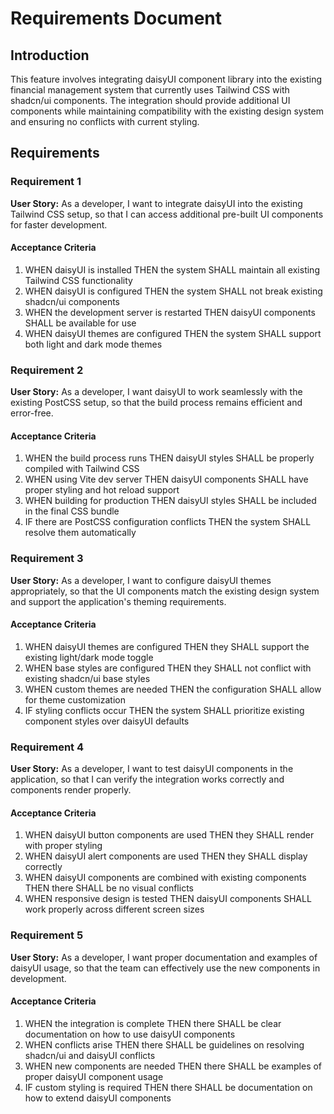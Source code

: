 # Requirements Document

## Introduction

This feature involves integrating daisyUI component library into the existing financial management system that currently uses Tailwind CSS with shadcn/ui components. The integration should provide additional UI components while maintaining compatibility with the existing design system and ensuring no conflicts with current styling.

## Requirements

### Requirement 1

**User Story:** As a developer, I want to integrate daisyUI into the existing Tailwind CSS setup, so that I can access additional pre-built UI components for faster development.

#### Acceptance Criteria

1. WHEN daisyUI is installed THEN the system SHALL maintain all existing Tailwind CSS functionality
2. WHEN daisyUI is configured THEN the system SHALL not break existing shadcn/ui components
3. WHEN the development server is restarted THEN daisyUI components SHALL be available for use
4. WHEN daisyUI themes are configured THEN the system SHALL support both light and dark mode themes

### Requirement 2

**User Story:** As a developer, I want daisyUI to work seamlessly with the existing PostCSS setup, so that the build process remains efficient and error-free.

#### Acceptance Criteria

1. WHEN the build process runs THEN daisyUI styles SHALL be properly compiled with Tailwind CSS
2. WHEN using Vite dev server THEN daisyUI components SHALL have proper styling and hot reload support
3. WHEN building for production THEN daisyUI styles SHALL be included in the final CSS bundle
4. IF there are PostCSS configuration conflicts THEN the system SHALL resolve them automatically

### Requirement 3

**User Story:** As a developer, I want to configure daisyUI themes appropriately, so that the UI components match the existing design system and support the application's theming requirements.

#### Acceptance Criteria

1. WHEN daisyUI themes are configured THEN they SHALL support the existing light/dark mode toggle
2. WHEN base styles are configured THEN they SHALL not conflict with existing shadcn/ui base styles
3. WHEN custom themes are needed THEN the configuration SHALL allow for theme customization
4. IF styling conflicts occur THEN the system SHALL prioritize existing component styles over daisyUI defaults

### Requirement 4

**User Story:** As a developer, I want to test daisyUI components in the application, so that I can verify the integration works correctly and components render properly.

#### Acceptance Criteria

1. WHEN daisyUI button components are used THEN they SHALL render with proper styling
2. WHEN daisyUI alert components are used THEN they SHALL display correctly
3. WHEN daisyUI components are combined with existing components THEN there SHALL be no visual conflicts
4. WHEN responsive design is tested THEN daisyUI components SHALL work properly across different screen sizes

### Requirement 5

**User Story:** As a developer, I want proper documentation and examples of daisyUI usage, so that the team can effectively use the new components in development.

#### Acceptance Criteria

1. WHEN the integration is complete THEN there SHALL be clear documentation on how to use daisyUI components
2. WHEN conflicts arise THEN there SHALL be guidelines on resolving shadcn/ui and daisyUI conflicts
3. WHEN new components are needed THEN there SHALL be examples of proper daisyUI component usage
4. IF custom styling is required THEN there SHALL be documentation on how to extend daisyUI components